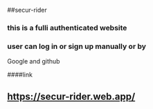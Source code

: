 ##secur-rider

### this is a fulli authenticated website 
### user can log in or sign up manually or by
 Google and github

####link
## https://secur-rider.web.app/
